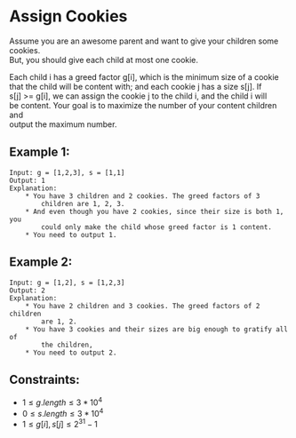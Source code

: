 # Assign Cookies

Assume you are an awesome parent and want to give your children some cookies.  
But, you should give each child at most one cookie.

Each child i has a greed factor g[i], which is the minimum size of a cookie  
that the child will be content with; and each cookie j has a size s[j]. If  
s[j] >= g[i], we can assign the cookie j to the child i, and the child i will  
be content. Your goal is to maximize the number of your content children and  
output the maximum number.

 

## Example 1:

    Input: g = [1,2,3], s = [1,1]
    Output: 1
    Explanation:
        * You have 3 children and 2 cookies. The greed factors of 3 
            children are 1, 2, 3. 
        * And even though you have 2 cookies, since their size is both 1, you 
            could only make the child whose greed factor is 1 content.
        * You need to output 1.

## Example 2:

    Input: g = [1,2], s = [1,2,3]
    Output: 2
    Explanation:
        * You have 2 children and 3 cookies. The greed factors of 2 children
            are 1, 2. 
        * You have 3 cookies and their sizes are big enough to gratify all of 
            the children, 
        * You need to output 2.

 

## Constraints:

* $1 \le g.length \le 3 * 10^4$
* $0 \le s.length \le 3 * 10^4$
* $1 \le g[i], s[j] \le 2^{31} - 1$

